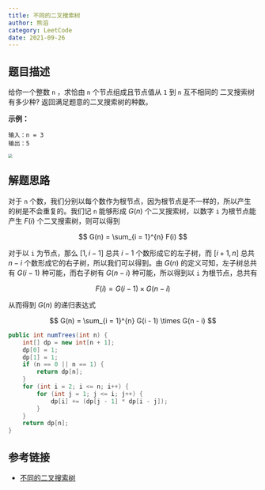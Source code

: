 ```yaml
---
title: 不同的二叉搜索树
author: 熊滔
category: LeetCode
date: 2021-09-26
---
```


## 题目描述

给你一个整数 `n` ，求恰由 `n` 个节点组成且节点值从 `1` 到 `n` 互不相同的 二叉搜索树有多少种? 返回满足题意的二叉搜索树的种数。

**示例：**

```
输入：n = 3
输出：5
```

<img src="https://cdn.jsdelivr.net/gh/LastKnightCoder/ImgHosting3/不同的二叉搜索树.drawio2021-09-26-11-19-56.png" style="zoom:50%"/>


## 解题思路

对于 `n` 个数，我们分别以每个数作为根节点，因为根节点是不一样的，所以产生的树是不会重复的。我们记 `n` 能够形成 $G(n)$ 个二叉搜索树，以数字 `i` 为根节点能产生 $F(i)$ 个二叉搜索树，则可以得到

$$
G(n) = \sum_{i = 1}^{n} F(i)
$$

对于以 `i` 为节点，那么 $[1, i -1]$ 总共 $i - 1$ 个数形成它的左子树，而 $[i + 1, n]$ 总共 $n - i$ 个数形成它的右子树，所以我们可以得到。由 $G(n)$ 的定义可知，左子树总共有 $G(i - 1)$ 种可能，而右子树有 $G(n-i)$ 种可能，所以得到以 `i` 为根节点，总共有

$$
F(i) = G(i - 1) \times G(n - i)
$$

从而得到 $G(n)$ 的递归表达式

$$
G(n) = \sum_{i = 1}^{n} G(i - 1) \times G(n - i)
$$

```java
public int numTrees(int n) {
    int[] dp = new int[n + 1];
    dp[0] = 1;
    dp[1] = 1;
    if (n == 0 || n == 1) {
        return dp[n];
    }
    for (int i = 2; i <= n; i++) {
        for (int j = 1; j <= i; j++) {
            dp[i] += (dp[j - 1] * dp[i - j]);
        }
    }
    return dp[n];
}
```

## 参考链接

- [不同的二叉搜索树](https://leetcode-cn.com/problems/unique-binary-search-trees/)